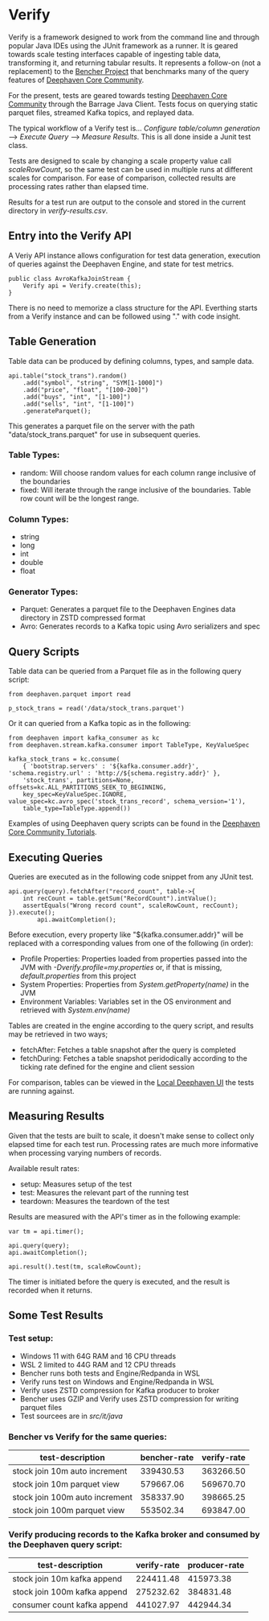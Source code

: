 # Verify #

Verify is a framework designed to work from the command line and through popular Java IDEs using the JUnit framework as a runner.  It is geared towards scale testing interfaces capable of ingesting table data, transforming it, and returning tabular results.  It represents a follow-on (not a replacement) to the [Bencher Project](https://github.com/deephaven/bencher) that benchmarks many of the query features of [Deephaven Core Community](https://deephaven.io/community/).

For the present, tests are geared towards testing [Deephaven Core Community](https://deephaven.io/community/) through the Barrage Java Client.  Tests focus on querying static parquet files, streamed Kafka topics, and replayed data.

The typical workflow of a Verify test is... *Configure table/column generation* --> *Execute Query* --> *Measure Results*.  This is all done inside a Junit test class.

Tests are designed to scale by changing a scale property value call *scaleRowCount*, so the same test can be used in multiple runs at different scales for comparison.  For ease of comparison, collected results are processing rates rather than elapsed time.

Results for a test run are output to the console and stored in the current directory in *verify-results.csv*.

## Entry into the Verify API
A Veriy API instance allows configuration for test data generation, execution of queries against the Deephaven Engine, and state for test metrics.
````
public class AvroKafkaJoinStream {
	Verify api = Verify.create(this);
}
````
There is no need to memorize a class structure for the API.  Everthing starts from a Verify instance and can be followed using "." with code insight.

## Table Generation
Table data can be produced by defining columns, types, and sample data.
````
api.table("stock_trans").random()
	.add("symbol", "string", "SYM[1-1000]")
	.add("price", "float", "[100-200]")
	.add("buys", "int", "[1-100]")
	.add("sells", "int", "[1-100]")
	.generateParquet();
````
This generates a parquet file on the server with the path "data/stock_trans.parquet" for use in subsequent queries.
### Table Types:
- random: Will choose random values for each column range inclusive of the boundaries
- fixed: Will iterate through the range inclusive of the boundaries.  Table row count will be the longest range.

### Column Types:
- string
- long
- int
- double
- float

### Generator Types:
- Parquet: Generates a parquet file to the Deephaven Engines data directory in ZSTD compressed format
- Avro: Generates records to a Kafka topic using Avro serializers and spec

## Query Scripts
Table data can be queried from a Parquet file as in the following query script:
````
from deephaven.parquet import read

p_stock_trans = read('/data/stock_trans.parquet')	
````
Or it can queried from a Kafka topic as in the following:
````
from deephaven import kafka_consumer as kc
from deephaven.stream.kafka.consumer import TableType, KeyValueSpec
		
kafka_stock_trans = kc.consume(
	{ 'bootstrap.servers' : '${kafka.consumer.addr}', 'schema.registry.url' : 'http://${schema.registry.addr}' },
	'stock_trans', partitions=None, offsets=kc.ALL_PARTITIONS_SEEK_TO_BEGINNING,
	key_spec=KeyValueSpec.IGNORE, value_spec=kc.avro_spec('stock_trans_record', schema_version='1'),
	table_type=TableType.append())
````
Examples of using Deephaven query scripts can be found in the [Deephaven Core Community Tutorials](https://deephaven.io/core/docs/tutorials/tutorial/).

## Executing Queries
Queries are executed as in the following code snippet from any JUnit test.
````
api.query(query).fetchAfter("record_count", table->{
	int recCount = table.getSum("RecordCount").intValue();
	assertEquals("Wrong record count", scaleRowCount, recCount);
}).execute();
		api.awaitCompletion();
````
Before execution, every property like "${kafka.consumer.addr}" will be replaced with a corresponding values from one of the following (in order):
- Profile Properties: Properties loaded from properties passed into the JVM with *-Dverify.profile=my.properties* or, if that is missing, *default.properties* from this project
- System Properties: Properties from *System.getProperty(name)* in the JVM
- Environment Variables: Variables set in the OS environment and retrieved with *System.env(name)*

Tables are created in the engine according to the query script, and results may be retrieved in two ways;
- fetchAfter: Fetches a table snapshot after the query is completed
- fetchDuring: Fetches a table snapshot peridodically according to the ticking rate defined for the engine and client session

For comparison, tables can be viewed in the [Local Deephaven UI](http://localhost:10000/ide) the tests are running against.

## Measuring Results
Given that the tests are built to scale, it doesn't make sense to collect only elapsed time for each test run.  Processing rates are much more informative when processing varying numbers of records.

Available result rates:
- setup: Measures setup of the test
- test: Measures the relevant part of the running test
- teardown: Measures the teardown of the test

Results are measured with the API's timer as in the following example:
````
var tm = api.timer();

api.query(query);
api.awaitCompletion();

api.result().test(tm, scaleRowCount);
````
The timer is initiated before the query is executed, and the result is recorded when it returns.

## Some Test Results

### Test setup:
- Windows 11 with 64G RAM and 16 CPU threads
- WSL 2 limited to 44G RAM and 12 CPU threads
- Bencher runs both tests and Engine/Redpanda in WSL
- Verify runs test on Windows and Engine/Redpanda in WSL
- Verify uses ZSTD compression for Kafka producer to broker
- Bencher uses GZIP and Verify uses ZSTD compression for writing parquet files
- Test sourcees are in *src/it/java*

### Bencher vs Verify for the same queries:

|test-description|bencher-rate|verify-rate|
|----------------|------------|-----------|
|stock join 10m auto increment|339430.53|363266.50|
|stock join 10m parquet view|579667.06|569670.70|
|stock join 100m auto increment|358337.90|398665.25|
|stock join 100m parquet view|553502.34|693847.00|


### Verify producing records to the Kafka broker and consumed by the Deephaven query script:

|test-description|verify-rate|producer-rate|
|----------------|-----------|-------------|
|stock join 10m kafka append|224411.48|415973.38|
|stock join 100m kafka append|275232.62|384831.48|
|consumer count kafka append|441027.97|442944.34|



